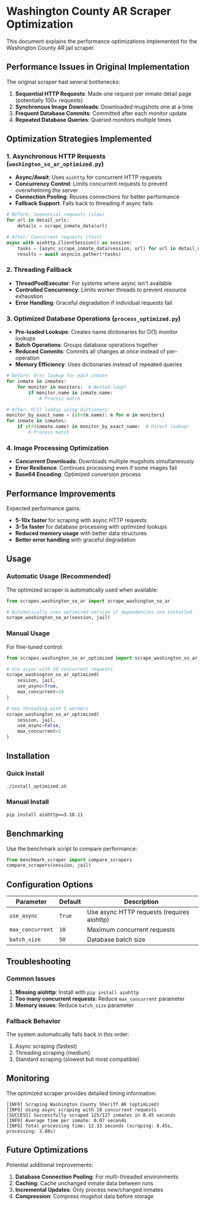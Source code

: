 # Washington County AR Scraper Optimization

This document explains the performance optimizations implemented for the Washington County AR jail scraper.

## Performance Issues in Original Implementation

The original scraper had several bottlenecks:

1. **Sequential HTTP Requests**: Made one request per inmate detail page (potentially 100+ requests)
2. **Synchronous Image Downloads**: Downloaded mugshots one at a time
3. **Frequent Database Commits**: Committed after each monitor update
4. **Repeated Database Queries**: Queried monitors multiple times

## Optimization Strategies Implemented

### 1. Asynchronous HTTP Requests (`washington_so_ar_optimized.py`)

- **Async/Await**: Uses `aiohttp` for concurrent HTTP requests
- **Concurrency Control**: Limits concurrent requests to prevent overwhelming the server
- **Connection Pooling**: Reuses connections for better performance
- **Fallback Support**: Falls back to threading if async fails

```python
# Before: Sequential requests (slow)
for url in detail_urls:
    details = scrape_inmate_data(url)

# After: Concurrent requests (fast)
async with aiohttp.ClientSession() as session:
    tasks = [async_scrape_inmate_data(session, url) for url in detail_urls]
    results = await asyncio.gather(*tasks)
```

### 2. Threading Fallback

- **ThreadPoolExecutor**: For systems where async isn't available
- **Controlled Concurrency**: Limits worker threads to prevent resource exhaustion
- **Error Handling**: Graceful degradation if individual requests fail

### 3. Optimized Database Operations (`process_optimized.py`)

- **Pre-loaded Lookups**: Creates name dictionaries for O(1) monitor lookups
- **Batch Operations**: Groups database operations together
- **Reduced Commits**: Commits all changes at once instead of per-operation
- **Memory Efficiency**: Uses dictionaries instead of repeated queries

```python
# Before: O(n) lookup for each inmate
for inmate in inmates:
    for monitor in monitors:  # Nested loop!
        if monitor.name in inmate.name:
            # Process match

# After: O(1) lookup using dictionary
monitor_by_exact_name = {str(m.name): m for m in monitors}
for inmate in inmates:
    if str(inmate.name) in monitor_by_exact_name:  # Direct lookup!
        # Process match
```

### 4. Image Processing Optimization

- **Concurrent Downloads**: Downloads multiple mugshots simultaneously
- **Error Resilience**: Continues processing even if some images fail
- **Base64 Encoding**: Optimized conversion process

## Performance Improvements

Expected performance gains:

- **5-10x faster** for scraping with async HTTP requests
- **3-5x faster** for database processing with optimized lookups
- **Reduced memory usage** with better data structures
- **Better error handling** with graceful degradation

## Usage

### Automatic Usage (Recommended)

The optimized scraper is automatically used when available:

```python
from scrapes.washington_so_ar import scrape_washington_so_ar

# Automatically uses optimized version if dependencies are installed
scrape_washington_so_ar(session, jail)
```

### Manual Usage

For fine-tuned control:

```python
from scrapes.washington_so_ar_optimized import scrape_washington_so_ar_optimized

# Use async with 10 concurrent requests
scrape_washington_so_ar_optimized(
    session, jail, 
    use_async=True, 
    max_concurrent=10
)

# Use threading with 5 workers
scrape_washington_so_ar_optimized(
    session, jail, 
    use_async=False, 
    max_concurrent=5
)
```

## Installation

### Quick Install

```bash
./install_optimized.sh
```

### Manual Install

```bash
pip install aiohttp==3.10.11
```

## Benchmarking

Use the benchmark script to compare performance:

```python
from benchmark_scraper import compare_scrapers
compare_scrapers(session, jail)
```

## Configuration Options

| Parameter | Default | Description |
|-----------|---------|-------------|
| `use_async` | `True` | Use async HTTP requests (requires aiohttp) |
| `max_concurrent` | `10` | Maximum concurrent requests |
| `batch_size` | `50` | Database batch size |

## Troubleshooting

### Common Issues

1. **Missing aiohttp**: Install with `pip install aiohttp`
2. **Too many concurrent requests**: Reduce `max_concurrent` parameter
3. **Memory issues**: Reduce `batch_size` parameter

### Fallback Behavior

The system automatically falls back in this order:
1. Async scraping (fastest)
2. Threading scraping (medium)
3. Standard scraping (slowest but most compatible)

## Monitoring

The optimized scraper provides detailed timing information:

```
[INFO] Scraping Washington County Sheriff AR (optimized)
[INFO] Using async scraping with 10 concurrent requests
[SUCCESS] Successfully scraped 125/127 inmates in 8.45 seconds
[INFO] Average time per inmate: 0.07 seconds
[INFO] Total processing time: 12.33 seconds (scraping: 8.45s, processing: 3.88s)
```

## Future Optimizations

Potential additional improvements:

1. **Database Connection Pooling**: For multi-threaded environments
2. **Caching**: Cache unchanged inmate data between runs
3. **Incremental Updates**: Only process new/changed inmates
4. **Compression**: Compress mugshot data before storage
